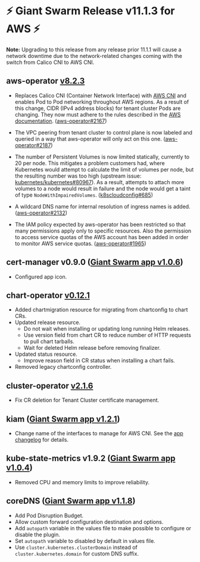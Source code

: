 # :zap: Giant Swarm Release v11.1.3 for AWS :zap:

__Note:__ Upgrading to this release from any release prior 11.1.1 will cause a network downtime due to the network-related changes coming with the switch from Calico CNI to AWS CNI.

## aws-operator [v8.2.3](https://github.com/giantswarm/aws-operator/releases/tag/v8.2.3)

- Replaces Calico CNI (Container Network Interface) with [AWS CNI](https://github.com/aws/amazon-vpc-cni-k8s) and enables Pod to Pod networking throughout AWS regions. As a result of this change, CIDR (IPv4 address blocks) for tenant cluster Pods are changing. They now must adhere to the rules described in the [AWS documentation](https://docs.aws.amazon.com/vpc/latest/userguide/VPC_Subnets.html#add-cidr-block-restrictions). ([aws-operator#2167](https://github.com/giantswarm/aws-operator/pull/2167))

- The VPC peering from tenant cluster to control plane is now labeled and queried in a way that aws-operator will only act on this one. ([aws-operator#2187](https://github.com/giantswarm/aws-operator/pull/2187))

- The number of Persistent Volumes is now limited statically, currently to 20 per node. This mitigates a problem customers had, where Kubernetes would attempt to calculate the limit of volumes per node, but the resulting number was too high (upstream issue: [kubernetes/kubernetes#80967](https://github.com/kubernetes/kubernetes/issues/80967)). As a result, attempts to attach more volumes to a node would result in failure and the node would get a taint of type `NodeWithImpairedVolumes`. ([k8scloudconfig#685](https://github.com/giantswarm/k8scloudconfig/pull/685))

- A wildcard DNS name for internal resolution of ingress names is added. ([aws-operator#2132](https://github.com/giantswarm/aws-operator/pull/2132))

- The IAM policy expected by aws-operator has been restricted so that many permissions apply only to specific resources. Also the permission to access service quotas of the AWS account has been added in order to monitor AWS service quotas. ([aws-operator#1965](https://github.com/giantswarm/aws-operator/pull/1965))

## cert-manager v0.9.0 ([Giant Swarm app v1.0.6](https://github.com/giantswarm/cert-manager-app/blob/master/CHANGELOG.md#v106-2020-02-28))

- Configured app icon.

## chart-operator [v0.12.1](https://github.com/giantswarm/chart-operator/releases/tag/v0.12.1)

- Added chartmigration resource for migrating from chartconfig to chart CRs.
- Updated release resource.
  - Do not wait when installing or updating long running Helm releases.
  - Use version field from chart CR to reduce number of HTTP requests to pull chart tarballs.
  - Wait for deleted Helm release before removing finalizer.
- Updated status resource.
  - Improve reason field in CR status when installing a chart fails.
- Removed legacy chartconfig controller.

## cluster-operator [v2.1.6](https://github.com/giantswarm/cluster-operator/releases/tag/v2.1.6)

- Fix CR deletion for Tenant Cluster certificate management.

## kiam ([Giant Swarm app v1.2.1](https://github.com/giantswarm/kiam-app/blob/master/CHANGELOG.md#v121-2020-03-14))

- Change name of the interfaces to manage for AWS CNI. See the [app changelog](https://github.com/giantswarm/kiam-app/blob/master/CHANGELOG.md#v121-2020-03-14) for details.

## kube-state-metrics v1.9.2 ([Giant Swarm app v1.0.4](https://github.com/giantswarm/kube-state-metrics-app/blob/master/CHANGELOG.md#v104))

- Removed CPU and memory limits to improve reliability.

## coreDNS ([Giant Swarm app v1.1.8](https://github.com/giantswarm/coredns-app/blob/master/CHANGELOG.md#v118-2020-03-20))

- Add Pod Disruption Budget.
- Allow custom forward configuration destination and options.
- Add `autopath` variable in the values file to make possible to configure or disable the plugin.
- Set `autopath` variable to disabled by default in values file.
- Use `cluster.kubernetes.clusterDomain` instead of `cluster.kubernetes.domain` for custom DNS suffix.
